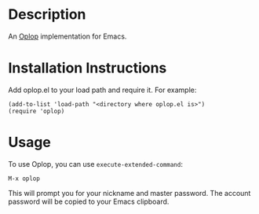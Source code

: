 Description
===========

An [Oplop](http://code.google.com/p/oplop/) implementation for Emacs.

Installation Instructions
=========================

Add oplop.el to your load path and require it. For example:

    (add-to-list 'load-path "<directory where oplop.el is>")
    (require 'oplop)

Usage
=====

To use Oplop, you can use `execute-extended-command`:

`M-x oplop`

This will prompt you for your nickname and master password. The
account password will be copied to your Emacs clipboard.


